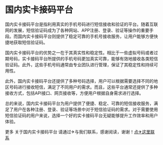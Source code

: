# 国内实卡接码平台

国内实卡接码平台是指利用真实的手机号码进行短信接收和验证的平台。随着互联网的发展，短信验证码成为了各种网站、APP注册、登录、验证等操作的重要手段。而国内实卡接码平台则提供了稳定可靠的手机号接收服务，让用户能够方便快捷地获取短信验证码。

国内实卡接码平台的优势之一在于其真实性和稳定性。相比于一些虚拟号码或者过期号码，实卡接码平台所提供的手机号码更加真实可靠，能够有效地接收各类短信验证码。此外，这些手机号码通常由专业团队进行管理，保证了其稳定性和持续可用性。

此外，国内实卡接码平台还提供了多种号码选择，用户可以根据需要选择不同的地区号码进行接收短信，满足了不同用户的需求。而且，这些平台通常还提供了多种接收方式，包括API接口、网页接收等，方便用户根据自身需求进行选择。

总的来说，国内实卡接码平台为用户提供了便捷、稳定、可靠的短信接收服务，满足了用户在各种注册、登录、验证等场景中对于短信验证码的需求。对于需要使用短信验证码的用户来说，选择一个好的实卡接码平台无疑能够提升工作效率和用户体验。

更多 关于国内实卡接码平台 请通过✈与我们联系，感谢阅读，谢谢！[点✈这里联系](https://abc.k02.cc)